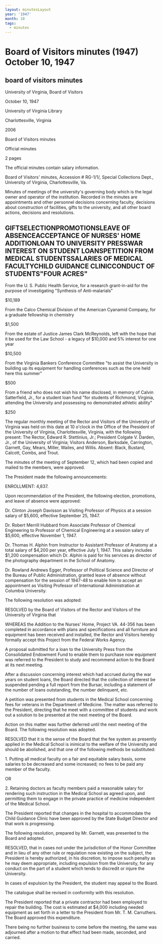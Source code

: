 ```yaml
---
layout: minutesLayout
year: '1947'
month: 10
tags:
  - minutes
---
```

Board of Visitors minutes (1947) October 10, 1947
=================================================

board of visitors minutes
-------------------------

University of Virginia, Board of Visitors

October 10, 1947

University of Virginia Library

Charlottesville, Virginia

2006

Board of Visitors minutes

Official minutes

2 pages

The official minutes contain salary information.

Board of Visitors' minutes, Accession # RG-1/1/, Special Collections Dept., University of Virginia, Charlottesville, Va.

Minutes of meetings of the university's governing body which is the legal owner and operator of the institution. Recorded in the minutes are appointments and other personnel decisions concerning faculty, decisions about construction of facilities, gifts to the university, and all other board actions, decisions and resolutions.

GIFTSELECTIONPROMOTIONSLEAVE OF ABSENCEACCEPTANCE OF NURSES' HOME ADDITIONLOAN TO UNIVERSITY PRESSWAR INTEREST ON STUDENT LOANSPETITION FROM MEDICAL STUDENTSSALARIES OF MEDICAL FACULTYCHILD GUIDANCE CLINICCONDUCT OF STUDENTS"FOUR ACRES"
--------------------------------------------------------------------------------------------------------------------------------------------------------------------------------------------------------------------------------------------

From the U. S. Public Health Service, for a research grant-in-aid for the purpose of investigating "Synthesis of Anti-malarials"

$10,189

From the Calco Chemical Division of the American Cyanamid Company, for a graduate fellowship in chemistry

$1,500

From the estate of Justice James Clark McReynolds, left with the hope that it be used for the Law School - a legacy of $10,000 and 5% interest for one year

$10,500

From the Virginia Bankers Conference Committee "to assist the University in building up its equipment for handling conferences such as the one held here this summer"

$500

From a friend who does not wish his name disclosed, in memory of Calvin Satterfield, Jr., for a student loan fund "for students of Richmond, Virginia, attending the University and possessing no demonstrated athletic ability"

$250

The regular monthly meeting of the Rector and Visitors of the University of Virginia was held on this date at 10 o'clock in the Office of the President of the University of Virginia, Charlottesville, Virginia, with the following present: The Rector, Edward R. Stettinius, Jr.; President Colgate V. Darden, Jr., of the University of Virginia; Visitors Anderson, Barksdale, Carrington, Garnett, Gay, Mears, Miller, Wailes, and Willis. Absent: Black, Bustard, Calcott, Combs, and Trout.

The minutes of the meeting of September 12, which had been copied and mailed to the members, were approved.

The President made the following announcements:

ENROLLMENT: 4,837.

Upon recommendation of the President, the following election, promotions, and leave of absence were approved:

Dr. Clinton Joseph Davisson as Visiting Professor of Physics at a session salary of $5,600, effective September 25, 1947.

Dr. Robert Merrill Hubbard from Associate Professor of Chemical Engineering to Professor of Chemical Engineering at a session salary of $5,600, effective November 1, 1947.

Dr. Thomas H. Alphin from Instructor to Assistant Professor of Anatomy at a total salary of $4,200 per year, effective July 1, 1947. This salary includes $1,200 compensation which Dr. Alphin is paid for his services as director of the photography department in the School of Anatomy.

Dr. Rowland Andrews Egger, Professor of Political Science and Director of the Bureau of Public Administration, granted leave of absence without compensation for the session of 1947-48 to enable him to accept an appointment as Visiting Professor of International Administration at Columbia University.

The following resolution was adopted:

RESOLVED by the Board of Visitors of the Rector and Visitors of the University of Virginia that

WHEREAS the Addition to the Nurses' Home, Project VA. 44-356 has been completed in accordance with plans and specifications and all furniture and equipment has been received and installed, the Rector and Visitors hereby formally accept this Project from the Federal Works Agency.

A proposal submitted for a loan to the University Press from the Consolidated Endowment Fund to enable them to purchase now equipment was referred to the President to study and recommend action to the Board at its next meeting.

After a discussion concerning interest which had accrued during the war years on student loans, the Board directed that the collection of interest be suspended pending a full report from the Bursar, including a statement of the number of loans outstanding, the number delinquent, etc.

A petition was presented from students in the Medical School concerning fees for veterans in the Department of Medicine. The matter was referred to the President, directing that he meet with a committee of students and work out a solution to be presented at the next meeting of the Board.

Action on this matter was further deferred until the next meeting of the Board. The following resolution was adopted.

RESOLVED that it is the sense of the Board that the fee system as presently applied in the Medical School is inimical to the welfare of the University and should be abolished, and that one of the following methods be substituted:

1\. Putting all medical faculty on a fair and equitable salary basis, some salaries to be decreased and some increased; no fees to be paid any member of the faculty.

OR

2\. Retaining doctors as faculty members paid a reasonable salary for rendering such instruction in the Medical School as agreed upon, and permitting them to engage in the private practice of medicine independent of the Medical School.

The President reported that changes in the hospital to accommodate the Child Guidance Clinic have been approved by the State Budget Director and that work is progressing.

The following resolution, prepared by Mr. Garnett, was presented to the Board and adopted.

RESOLVED, that in cases not under the jurisdiction of the Honor Committee and in lieu of any other rule or regulation now existing on the subject, the President is hereby authorized, in his discretion, to impose such penalty as he may deem appropriate, including expulsion from the University, for any conduct on the part of a student which tends to discredit or injure the University.

In cases of expulsion by the President, the student may appeal to the Board.

The catalogue shall be revised in conformity with this resolution.

The President reported that a private contractor had been employed to repair the building. The cost is estimated at $4,000 including needed equipment as set forth in a letter to the President from Mr. T. M. Carruthers. The Board approved this expenditure.

There being no further business to come before the meeting, the same was adjourned after a motion to that effect had been made, seconded, and carried.
